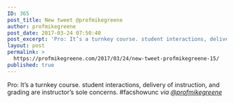 ```yaml
---
ID: 365
post_title: New tweet @profmikegreene
author: profmikegreene
post_date: 2017-03-24 07:50:40
post_excerpt: 'Pro: It’s a turnkey course. student interactions, delivery of instruction, and grading are instructor’s sole concerns. #facshowunc'
layout: post
permalink: >
  https://profmikegreene.com/2017/03/24/new-tweet-profmikegreene-15/
published: true
---
```

Pro: It’s a turnkey course. student interactions, delivery of instruction, and grading are instructor’s sole concerns. #facshowunc
<cite>via <a href="https://twitter.com/profmikegreene/status/845256552349093888">@profmikegreene</a></cite>